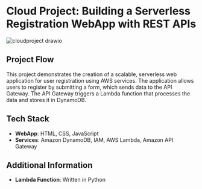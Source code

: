# Cloud Project: Building a Serverless Registration WebApp with REST APIs

![cloudproject drawio](https://github.com/user-attachments/assets/961a2113-50cb-47eb-b243-6369219d729a)

## Project Flow
This project demonstrates the creation of a scalable, serverless web application for user registration using AWS services. The application allows users to register by submitting a form, which sends data to the API Gateway. The API Gateway triggers a Lambda function that processes the data and stores it in DynamoDB.

## Tech Stack
- **WebApp**: HTML, CSS, JavaScript
- **Services**: Amazon DynamoDB, IAM, AWS Lambda, Amazon API Gateway

## Additional Information
- **Lambda Function**: Written in Python
